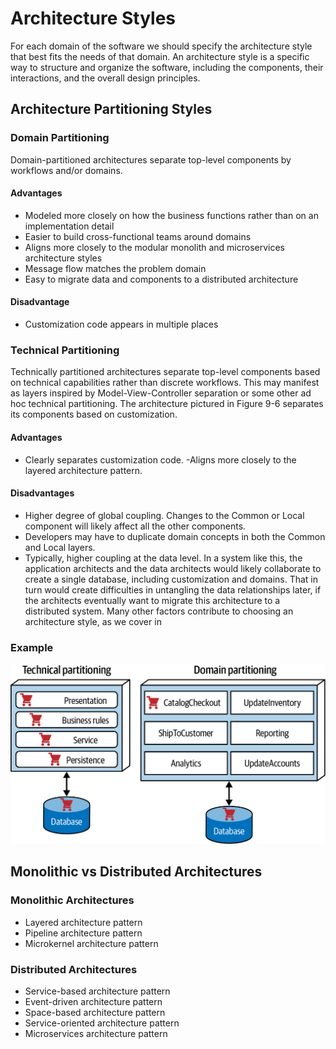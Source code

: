 # Architecture Styles

For each domain of the software we should specify the architecture style that best fits the needs of that domain. An architecture style is a specific way to structure and organize the software, including the components, their interactions, and the overall design principles.

## Architecture Partitioning Styles
### Domain Partitioning
Domain-partitioned architectures separate top-level components by workflows and/or domains.
#### Advantages
- Modeled more closely on how the business functions rather than on an implementation detail
- Easier to build cross-functional teams around domains
- Aligns more closely to the modular monolith and microservices architecture styles
- Message flow matches the problem domain
- Easy to migrate data and components to a distributed architecture
#### Disadvantage
- Customization code appears in multiple places

### Technical Partitioning
Technically partitioned architectures separate top-level components based on technical capabilities rather than discrete workflows. This may manifest as layers inspired by Model-View-Controller separation or some other ad hoc technical partitioning. The architecture pictured in Figure 9-6 separates its components based on customization.

#### Advantages
- Clearly separates customization code.
-Aligns more closely to the layered architecture pattern.
#### Disadvantages
- Higher degree of global coupling. Changes to the Common or Local component will likely affect all the other components.
- Developers may have to duplicate domain concepts in both the Common and Local layers.
- Typically, higher coupling at the data level. In a system like this, the application architects and the data architects would likely collaborate to create a single database, including customization and domains. That in turn would create difficulties in untangling the data relationships later, if the architects eventually want to migrate this architecture to a distributed system. Many other factors contribute to choosing an architecture style, as we cover in

### Example
![](images/architecture-partitioning.png)

## Monolithic vs Distributed Architectures
### Monolithic Architectures
- Layered architecture pattern
- Pipeline architecture pattern
- Microkernel architecture pattern

### Distributed Architectures
- Service-based architecture pattern
- Event-driven architecture pattern
- Space-based architecture pattern
- Service-oriented architecture pattern
- Microservices architecture pattern
